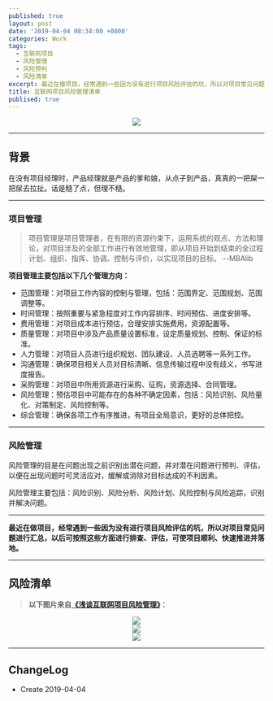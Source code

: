 ```yaml
---
published: true
layout: post
date: '2019-04-04 08:34:00 +0800'
categories: Work
tags:
  - 互联网项目
  - 风险管理
  - 风险预判
  - 风险清单
excerpt: 最近在做项目，经常遇到一些因为没有进行项目风险评估的坑，所以对项目常见问题进行汇总，以后可按照这些方面进行排查、评估，可使项目顺利、快速推进并落地。
title: 互联网项目风险管理清单
publised: true
---
```


<div align="center"><img src="https://www.bobinsun.cn/assets/images/logo-top.jpg"/></div>

---

## 背景

在没有项目经理时，产品经理就是产品的爹和娘，从点子到产品，真真的一把屎一把尿去拉扯。话是糙了点，但理不糙。

---

### 项目管理 

> 项目管理是项目管理者，在有限的资源约束下，运用系统的观点、方法和理论，对项目涉及的全部工作进行有效地管理，即从项目开始到结束的全过程计划、组织、指挥、协调、控制与评价，以实现项目的目标。  --MBAlib

**项目管理主要包括以下几个管理方向：**

- 范围管理：对项目工作内容的控制与管理，包括：范围界定、范围规划、范围调整等。
- 时间管理：按照重要与紧急程度对工作内容排序、时间预估、进度安排等。
- 费用管理：对项目成本进行预估，合理安排实施费用，资源配置等。
- 质量管理：对项目中涉及产品质量设置标准，设定质量规划、控制、保证的标准。
- 人力管理：对项目人员进行组织规划、团队建设、人员选聘等一系列工作。
- 沟通管理：确保项目相关人员对目标清晰、信息传输过程中没有歧义，书写进度报告。
- 采购管理：对项目中所用资源进行采购、征购，资源选择、合同管理。
- 风险管理：预估项目中可能存在的各种不确定因素，包括：风险识别、风险量化、对策制定、风险控制等。
- 综合管理：确保各项工作有序推进，有项目全局意识，更好的总体把控。

---

### 风险管理

风险管理的目是在问题出现之前识别出潜在问题，并对潜在问题进行预判、评估，以便在出现问题时可灵活应对，缓解或消除对目标达成的不利因素。

风险管理主要包括：风险识别、风险分析、风险计划、风险控制与风险追踪，识别并解决问题。

---

**最近在做项目，经常遇到一些因为没有进行项目风险评估的坑，所以对项目常见问题进行汇总，以后可按照这些方面进行排查、评估，可使项目顺利、快速推进并落地。**

---

## 风险清单

> **以下图片来自[《浅谈互联网项目风险管理》](http://www.woshipm.com/pmd/927310.html)：**


<div align="center"><img src="https://www.bobinsun.cn/assets/images/Project-Risk-List-01.jpg"/></div>

<div align="center"><img src="https://www.bobinsun.cn/assets/images/Project-Risk-List-02.jpg"/></div>

<div align="center"><img src="https://www.bobinsun.cn/assets/images/Project-Risk-List-03.jpg"/></div>

---

## ChangeLog

* Create 2019-04-04
